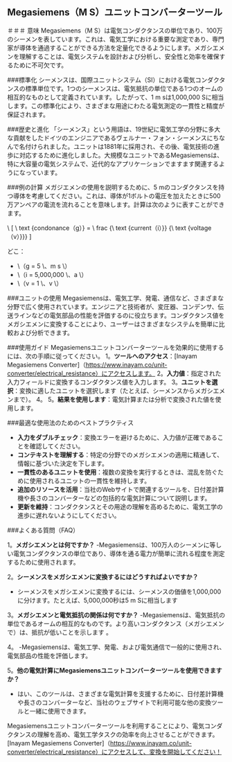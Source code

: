 ## Megasiemens（M S）ユニットコンバーターツール

＃＃＃ 意味
Megasiemens（M S）は電気コンダクタンスの単位であり、100万のシーメンを表しています。これは、電気工学における重要な測定であり、専門家が導体を通過することができる方法を定量化できるようにします。メガシエメンを理解することは、電気システムを設計および分析し、安全性と効率を確保するために不可欠です。

###標準化
シーメンスは、国際ユニットシステム（SI）における電気コンダクタンスの標準単位です。1つのシーメンスは、電気抵抗の単位である1つのオームの相互的なものとして定義されています。したがって、1 m sは1,000,000 Sに相当します。この標準化により、さまざまな用途にわたる電気測定の一貫性と精度が保証されます。

###歴史と進化
「シーメンス」という用語は、19世紀に電気工学の分野に多大な貢献をしたドイツのエンジニアであるヴェルナー・フォン・シーメンスにちなんで名付けられました。ユニットは1881年に採用され、その後、電気技術の進歩に対応するために進化しました。大規模なユニットであるMegasiemensは、特に大容量の電気システムで、近代的なアプリケーションでますます関連するようになっています。

###例の計算
メガジエメンの使用を説明するために、5 mのコンダクタンスを持つ導体を考慮してください。これは、導体が1ボルトの電圧を加えたときに500万アンペアの電流を流れることを意味します。計算は次のように表すことができます。

\ [
\ text {condonance（g）} = \ frac {\ text {current（i）}} {\ text {voltage（v）}}}
\]

どこ：
-  \（g = 5 \、m s \）
-  \（i = 5,000,000 \、a \）
-  \（v = 1 \、v \）

###ユニットの使用
Megasiemensは、電気工学、発電、通信など、さまざまな分野で広く使用されています。エンジニアと技術者が、変圧器、コンデンサ、伝送ラインなどの電気部品の性能を評価するのに役立ちます。コンダクタンス値をメガシエメンに変換することにより、ユーザーはさまざまなシステムを簡単に比較および分析できます。

###使用ガイド
Megasiemensユニットコンバーターツールを効果的に使用するには、次の手順に従ってください。
1。**ツールへのアクセス**：[Inayam Megasiemens Converter]（https://www.inayam.co/unit-converter/electrical_resistance）にアクセスします。
2。**入力値**：指定された入力フィールドに変換するコンダクタンス値を入力します。
3。**ユニットを選択**：変換に適したユニットを選択します（たとえば、シーメンスからメガシエメンまで）。
4。
5。**結果を使用します**：電気計算または分析で変換された値を使用します。

###最適な使用法のためのベストプラクティス
-  **入力をダブルチェック**：変換エラーを避けるために、入力値が正確であることを確認してください。
-  **コンテキストを理解する**：特定の分野でのメガシエメンの適用に精通して、情報に基づいた決定を下します。
-  **一貫性のあるユニットを使用**：複数の変換を実行するときは、混乱を防ぐために使用されるユニットの一貫性を維持します。
-  **追加のリソースを活用**：当社のWebサイトで関連するツールを、日付差計算機や長さのコンバーターなどの包括的な電気計算について説明します。
-  **更新を維持**：コンダクタンスとその用途の理解を高めるために、電気工学の進歩に遅れないようにしてください。

###よくある質問（FAQ）

1。**メガシエメンとは何ですか？**
-Megasiemensは、100万人のシーメンに等しい電気コンダクタンスの単位であり、導体を通る電力が簡単に流れる程度を測定するために使用されます。

2。**シーメンスをメガシエメンに変換するにはどうすればよいですか？**
- シーメンスをメガシエメンに変換するには、シーメンスの価値を1,000,000に分けます。たとえば、5,000,000秒は5 m Sに相当します

3。**メガシエメンと電気抵抗の関係は何ですか？**
-Megasiemensは、電気抵抗の単位であるオームの相互的なものです。より高いコンダクタンス（メガシエメンで）は、抵抗が低いことを示します 。

4。
-Megasiemensは、電気工学、発電、および電気通信で一般的に使用され、電気部品の性能を評価します。

5。**他の電気計算にMegasiemensユニットコンバーターツールを使用できますか？**
- はい、このツールは、さまざまな電気計算を支援するために、日付差計算機や長さのコンバーターなど、当社のウェブサイトで利用可能な他の変換ツールと一緒に使用できます。

Megasiemensユニットコンバーターツールを利用することにより、電気コンダクタンスの理解を高め、電気工学タスクの効率を向上させることができます。[Inayam Megasiemens Converter]（https://www.inayam.co/unit-converter/electrical_resistance）にアクセスして、変換を開始してください！